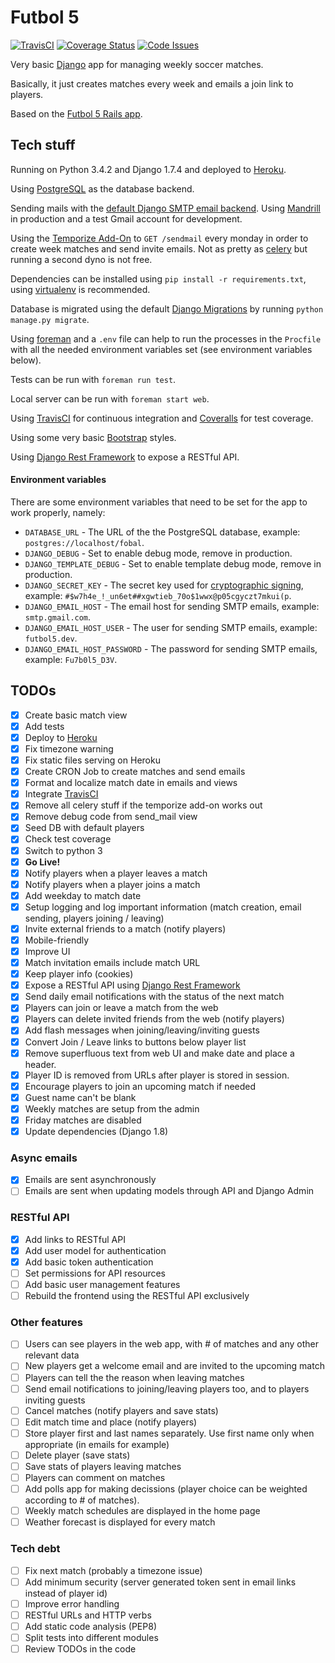 # Futbol 5

[![TravisCI](https://travis-ci.org/irodrigo17/futbol5-django.svg?branch=master)](https://travis-ci.org/irodrigo17/futbol5-django)
[![Coverage Status](https://coveralls.io/repos/irodrigo17/futbol5-django/badge.svg?branch=master)](https://coveralls.io/r/irodrigo17/futbol5-django?branch=master)
[![Code Issues](http://www.quantifiedcode.com/api/v1/project/aa9fc12591194a1db8f80e5e5e4d5aed/badge.svg)](http://www.quantifiedcode.com/app/project/aa9fc12591194a1db8f80e5e5e4d5aed)


Very basic [Django](https://www.djangoproject.com) app for managing weekly soccer matches.

Basically, it just creates matches every week and emails a join link to players.

Based on the [Futbol 5 Rails app](https://github.com/irodrigo17/fulbol5).


## Tech stuff

Running on Python 3.4.2 and Django 1.7.4 and deployed to [Heroku](https://fobal.herokuapp.com).

Using [PostgreSQL](http://www.postgresql.org) as the database backend.

Sending mails with the [default Django SMTP email backend](https://docs.djangoproject.com/en/1.7/topics/email/). Using [Mandrill](http://mandrill.com) in production and a test Gmail account for development.

Using the [Temporize Add-On](https://www.temporize.net/) to `GET /sendmail` every monday in order to create week matches and send invite emails. Not as pretty as [celery](http://www.celeryproject.org) but running a second dyno is not free.

Dependencies can be installed using `pip install -r requirements.txt`, using [virtualenv](https://virtualenv.pypa.io/) is recommended.

Database is migrated using the default [Django Migrations](https://docs.djangoproject.com/en/1.7/topics/migrations/) by running `python manage.py migrate`.

Using [foreman](https://github.com/ddollar/foreman) and a `.env` file can help to run the processes in the `Procfile` with all the needed environment variables set (see environment variables below).

Tests can be run with `foreman run test`.

Local server can be run with `foreman start web`.

Using [TravisCI](https://travis-ci.org/irodrigo17/futbol5-django) for continuous integration and [Coveralls](https://coveralls.io/r/irodrigo17/futbol5-django) for test coverage.

Using some very basic [Bootstrap](http://getbootstrap.com) styles.

Using [Django Rest Framework](http://www.django-rest-framework.org) to expose a RESTful API.


#### Environment variables

There are some environment variables that need to be set for the app to work properly, namely:

- `DATABASE_URL` - The URL of the the PostgreSQL database, example: `postgres://localhost/fobal`.
- `DJANGO_DEBUG` - Set to enable debug mode, remove in production.
- `DJANGO_TEMPLATE_DEBUG` - Set to enable template debug mode, remove in production.
- `DJANGO_SECRET_KEY` - The secret key used for [cryptographic signing](https://docs.djangoproject.com/en/1.7/topics/signing/), example: `#$w7h4e_!_un6et##xgwtieb_70o$1wwx@p05cgyczt7mkui(p`.
- `DJANGO_EMAIL_HOST` - The email host for sending SMTP emails, example: `smtp.gmail.com`.
- `DJANGO_EMAIL_HOST_USER` - The user for sending SMTP emails, example: `futbol5.dev`.
- `DJANGO_EMAIL_HOST_PASSWORD` - The password for sending SMTP emails, example: `Fu7b0l5_D3V`.


## TODOs

- [x] Create basic match view
- [x] Add tests
- [x] Deploy to [Heroku](https://devcenter.heroku.com/articles/getting-started-with-python)
- [x] Fix timezone warning
- [x] Fix static files serving on Heroku
- [x] Create CRON Job to create matches and send emails
- [x] Format and localize match date in emails and views
- [x] Integrate [TravisCI](https://travis-ci.org/)
- [x] Remove all celery stuff if the temporize add-on works out
- [x] Remove debug code from send_mail view
- [x] Seed DB with default players
- [x] Check test coverage
- [x] Switch to python 3
- [x] **Go Live!**
- [x] Notify players when a player leaves a match
- [x] Notify players when a player joins a match
- [x] Add weekday to match date
- [x] Setup logging and log important information (match creation, email sending, players joining / leaving)
- [x] Invite external friends to a match (notify players)
- [x] Mobile-friendly
- [x] Improve UI
- [x] Match invitation emails include match URL
- [x] Keep player info (cookies)
- [x] Expose a RESTful API using [Django Rest Framework](http://www.django-rest-framework.org)
- [x] Send daily email notifications with the status of the next match
- [x] Players can join or leave a match from the web
- [x] Players can delete invited friends from the web (notify players)
- [x] Add flash messages when joining/leaving/inviting guests
- [x] Convert Join / Leave links to buttons below player list
- [x] Remove superfluous text from web UI and make date and place a header.
- [x] Player ID is removed from URLs after player is stored in session.
- [x] Encourage players to join an upcoming match if needed
- [x] Guest name can't be blank
- [x] Weekly matches are setup from the admin
- [x] Friday matches are disabled
- [x] Update dependencies (Django 1.8)

### Async emails

- [x] Emails are sent asynchronously
- [ ] Emails are sent when updating models through API and Django Admin

### RESTful API

- [x] Add links to RESTful API
- [x] Add user model for authentication
- [x] Add basic token authentication
- [ ] Set permissions for API resources
- [ ] Add basic user management features
- [ ] Rebuild the frontend using the RESTful API exclusively

### Other features

- [ ] Users can see players in the web app, with # of matches and any other relevant data
- [ ] New players get a welcome email and are invited to the upcoming match
- [ ] Players can tell the the reason when leaving matches
- [ ] Send email notifications to joining/leaving players too, and to players inviting guests
- [ ] Cancel matches (notify players and save stats)
- [ ] Edit match time and place (notify players)
- [ ] Store player first and last names separately. Use first name only when appropriate (in emails for example)
- [ ] Delete player (save stats)
- [ ] Save stats of players leaving matches
- [ ] Players can comment on matches
- [ ] Add polls app for making decissions (player choice can be weighted according to # of matches).
- [ ] Weekly match schedules are displayed in the home page
- [ ] Weather forecast is displayed for every match

### Tech debt

- [ ] Fix next match (probably a timezone issue)
- [ ] Add minimum security (server generated token sent in email links instead of player id)
- [ ] Improve error handling
- [ ] RESTful URLs and HTTP verbs
- [ ] Add static code analysis (PEP8)
- [ ] Split tests into different modules
- [ ] Review TODOs in the code

